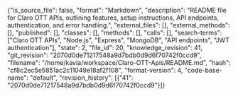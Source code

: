 {"is_source_file": false, "format": "Markdown", "description": "README file for Claro OTT APIs, outlining features, setup instructions, API endpoints, authentication, and error handling.", "external_files": [], "external_methods": [], "published": [], "classes": [], "methods": [], "calls": [], "search-terms": ["Claro OTT APIs", "Node.js", "Express", "MongoDB", "API endpoints", "JWT authentication"], "state": 2, "file_id": 20, "knowledge_revision": 41, "git_revision": "2070d0de71217548a9d7bdb0d9d6f70742f0ccd9", "filename": "/home/kavia/workspace/Claro-OTT-Apis/README.md", "hash": "cf8c2ec5e5851ac2c11049e18af2f108", "format-version": 4, "code-base-name": "default", "revision_history": [{"41": "2070d0de71217548a9d7bdb0d9d6f70742f0ccd9"}]}